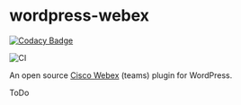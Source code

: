 # wordpress-webex

[![Codacy Badge](https://api.codacy.com/project/badge/Grade/765c0917c4954ad38ac13b1accd03721)](https://app.codacy.com/gh/warpdev-bywarpcom/wordpress-webex?utm_source=github.com&utm_medium=referral&utm_content=warpdev-bywarpcom/wordpress-webex&utm_campaign=Badge_Grade_Settings)

![CI](https://github.com//warpdev-bywarpcom/wordpress-webex/workflows/CI/badge.svg)



An open source [Cisco Webex](https://www.webex.com/) (teams) plugin for WordPress.


ToDo
